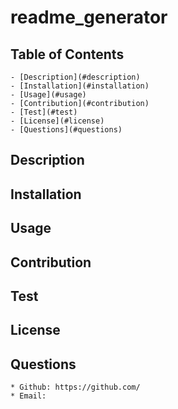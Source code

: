 # readme_generator
    
## Table of Contents
    - [Description](#description)
    - [Installation](#installation)
    - [Usage](#usage)
    - [Contribution](#contribution)
    - [Test](#test)
    - [License](#license)
    - [Questions](#questions)
## Description
    
## Installation
    
## Usage
    
## Contribution
    
## Test
    
## License
## Questions
    * Github: https://github.com/
    * Email: 
  